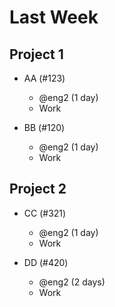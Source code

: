 # Last Week

## Project 1

- AA (#123)
  - @eng2 (1 day)
  - Work

- BB (#120)
  - @eng2 (1 day)
  - Work

## Project 2

- CC (#321)
  - @eng2 (1 day)
  - Work

- DD (#420)
  - @eng2 (2 days)
  - Work
